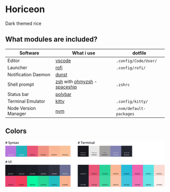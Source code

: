# Horiceon

Dark themed rice

## What modules are included?

| Software             | What i use                                                   | dotfile                 |
| -------------------- | ------------------------------------------------------------ | ----------------------- |
| Editor               | [vscode](https://github.com/microsoft/vscode)                | `.config/Code/User/`    |
| Launcher             | [rofi](https://github.com/davatorium/rofi)                   | `.config/rofi/`         |
| Notification Daemon  | [dunst](https://github.com/dunst-project/dunst)              |                         |
| Shell prompt         | [zsh](https://zsh.org) with [ohmyzsh](https://github.com/ohmyzsh/ohmyzsh) - [spaceship](https://github.com/denysdovhan/spaceship-prompt) | `.zshrc`                |
| Status bar           | [polybar](https://github.com/polybar/polybar)                |                         |
| Terminal Emulator    | [kitty](https://sw.kovidgoyal.net/kitty)                     | `.config/kitty/`        |
| Node Version Manager | [nvm](https://github.com/nvm-sh/nvm)                         | `.nvm/default-packages` |

## Colors

![colors](https://raw.githubusercontent.com/shiftgeist/horiceon/master/.meta/colors.png)
